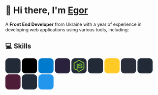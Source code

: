 # 👋 Hi there, I'm [Egor](https://www.linkedin.com/in/egor-gukov-24182127a/)

A **Front End Developer** from Ukraine with a year of experience in developing web applications using various tools, including:

## 💻 Skills

<span>
  <img src="/images/react-dark.svg" width="48" title="React" alt="React" />
  <img src="/images/nextjs-dark.svg" width="48" title="Next.js" alt="Next.js" />
  <img src="/images/typescript.svg" width="48" title="TypeScript" alt="TypeScript" />
  <img src="/images/redux.svg" width="48" title="Redux" alt="Redux" />
  <img src="/images/NodeJS-Dark.svg" width="48" title="Node.js" alt="Node.js" />
<!--   <img src="/images/jest.svg" width="48" title="Jest" alt="Jest" /> -->
  <img src="/images/github-dark.svg" width="48" title="Git" alt="Git" />
  <img src="/images/javascript.svg" width="48" title="JavaScript" alt="JavaScript" />
  <img src="/images/materialui-dark.svg" width="48" title="Material UI" alt="Material UI" />
  <img src="/images/tailwindcss-dark.svg" width="48" title="Tailwind" alt="Tailwind" />
  <img src="/images/sass.svg" width="48" title="SASS" alt="SASS" />
  <img src="/images/mongodb-dark.svg" width="48" title="MongoDB" alt="MongoDB" />
  <img src="/images/docker.svg" width="48" title="Docker" alt="Docker" />
</span>
